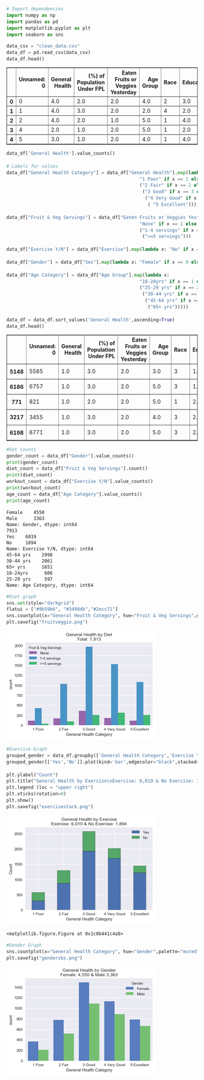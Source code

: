 

```python
# Import dependencies
import numpy as np
import pandas as pd
import matplotlib.pyplot as plt
import seaborn as sns
```


```python
data_csv = "clean_data.csv"
data_df = pd.read_csv(data_csv)
data_df.head()
```




<div>
<style scoped>
    .dataframe tbody tr th:only-of-type {
        vertical-align: middle;
    }

    .dataframe tbody tr th {
        vertical-align: top;
    }

    .dataframe thead th {
        text-align: right;
    }
</style>
<table border="1" class="dataframe">
  <thead>
    <tr style="text-align: right;">
      <th></th>
      <th>Unnamed: 0</th>
      <th>General Health</th>
      <th>(%) of Population Under FPL</th>
      <th>Eaten Fruits or Veggies Yesterday</th>
      <th>Age Group</th>
      <th>Race</th>
      <th>Education</th>
      <th>Insured</th>
      <th>Exercise</th>
      <th>Sex</th>
      <th>Drinker</th>
      <th>Smoker</th>
    </tr>
  </thead>
  <tbody>
    <tr>
      <th>0</th>
      <td>0</td>
      <td>4.0</td>
      <td>2.0</td>
      <td>2.0</td>
      <td>4.0</td>
      <td>2</td>
      <td>3.0</td>
      <td>1.0</td>
      <td>1.0</td>
      <td>0</td>
      <td>0.0</td>
      <td>0.0</td>
    </tr>
    <tr>
      <th>1</th>
      <td>1</td>
      <td>4.0</td>
      <td>3.0</td>
      <td>2.0</td>
      <td>2.0</td>
      <td>4</td>
      <td>2.0</td>
      <td>1.0</td>
      <td>1.0</td>
      <td>0</td>
      <td>0.0</td>
      <td>0.0</td>
    </tr>
    <tr>
      <th>2</th>
      <td>2</td>
      <td>4.0</td>
      <td>2.0</td>
      <td>1.0</td>
      <td>5.0</td>
      <td>1</td>
      <td>4.0</td>
      <td>1.0</td>
      <td>1.0</td>
      <td>1</td>
      <td>1.0</td>
      <td>1.0</td>
    </tr>
    <tr>
      <th>3</th>
      <td>4</td>
      <td>2.0</td>
      <td>1.0</td>
      <td>2.0</td>
      <td>5.0</td>
      <td>1</td>
      <td>2.0</td>
      <td>1.0</td>
      <td>1.0</td>
      <td>0</td>
      <td>0.0</td>
      <td>0.0</td>
    </tr>
    <tr>
      <th>4</th>
      <td>5</td>
      <td>3.0</td>
      <td>1.0</td>
      <td>2.0</td>
      <td>4.0</td>
      <td>1</td>
      <td>4.0</td>
      <td>1.0</td>
      <td>1.0</td>
      <td>0</td>
      <td>1.0</td>
      <td>1.0</td>
    </tr>
  </tbody>
</table>
</div>




```python
data_df['General Health'].value_counts()

# Labels for values
data_df["General Health Category"] = data_df["General Health"].map(lambda x: 
                                                 "1 Poor" if x == 1 else 
                                                 ("2 Fair" if x == 2 else
                                                  ("3 Good" if x == 3 else
                                                   ("4 Very Good" if x == 4 else
                                                    ( "5 Excellent")))))

data_df["Fruit & Veg Servings"] = data_df["Eaten Fruits or Veggies Yesterday"].map(lambda x: 
                                                 "None" if x == 1 else 
                                                 ("1-4 servings" if x == 2 else
                                                  (">=5 servings")))

data_df["Exercise Y/N"] = data_df["Exercise"].map(lambda x: "No" if x == 0 else "Yes")

data_df["Gender"] = data_df["Sex"].map(lambda x: "Female" if x == 0 else "Male")

data_df["Age Category"] = data_df["Age Group"].map(lambda x: 
                                                 "18-24yrs" if x == 1 else 
                                                 ("25-29 yrs" if x == 2 else
                                                  ("30-44 yrs" if x == 3 else
                                                   ("45-64 yrs" if x == 4 else
                                                    ("65+ yrs")))))

data_df = data_df.sort_values('General Health',ascending=True)
data_df.head()
```




<div>
<style scoped>
    .dataframe tbody tr th:only-of-type {
        vertical-align: middle;
    }

    .dataframe tbody tr th {
        vertical-align: top;
    }

    .dataframe thead th {
        text-align: right;
    }
</style>
<table border="1" class="dataframe">
  <thead>
    <tr style="text-align: right;">
      <th></th>
      <th>Unnamed: 0</th>
      <th>General Health</th>
      <th>(%) of Population Under FPL</th>
      <th>Eaten Fruits or Veggies Yesterday</th>
      <th>Age Group</th>
      <th>Race</th>
      <th>Education</th>
      <th>Insured</th>
      <th>Exercise</th>
      <th>Sex</th>
      <th>Drinker</th>
      <th>Smoker</th>
      <th>General Health Category</th>
      <th>Fruit &amp; Veg Servings</th>
      <th>Exercise Y/N</th>
      <th>Gender</th>
      <th>Age Category</th>
    </tr>
  </thead>
  <tbody>
    <tr>
      <th>5148</th>
      <td>5585</td>
      <td>1.0</td>
      <td>3.0</td>
      <td>2.0</td>
      <td>3.0</td>
      <td>3</td>
      <td>1.0</td>
      <td>1.0</td>
      <td>1.0</td>
      <td>0</td>
      <td>1.0</td>
      <td>1.0</td>
      <td>1 Poor</td>
      <td>1-4 servings</td>
      <td>Yes</td>
      <td>Female</td>
      <td>30-44 yrs</td>
    </tr>
    <tr>
      <th>6186</th>
      <td>6757</td>
      <td>1.0</td>
      <td>3.0</td>
      <td>2.0</td>
      <td>5.0</td>
      <td>3</td>
      <td>1.0</td>
      <td>1.0</td>
      <td>1.0</td>
      <td>0</td>
      <td>0.0</td>
      <td>0.0</td>
      <td>1 Poor</td>
      <td>1-4 servings</td>
      <td>Yes</td>
      <td>Female</td>
      <td>65+ yrs</td>
    </tr>
    <tr>
      <th>771</th>
      <td>821</td>
      <td>1.0</td>
      <td>2.0</td>
      <td>2.0</td>
      <td>5.0</td>
      <td>1</td>
      <td>2.0</td>
      <td>1.0</td>
      <td>0.0</td>
      <td>1</td>
      <td>1.0</td>
      <td>1.0</td>
      <td>1 Poor</td>
      <td>1-4 servings</td>
      <td>No</td>
      <td>Male</td>
      <td>65+ yrs</td>
    </tr>
    <tr>
      <th>3217</th>
      <td>3455</td>
      <td>1.0</td>
      <td>3.0</td>
      <td>2.0</td>
      <td>4.0</td>
      <td>3</td>
      <td>2.0</td>
      <td>1.0</td>
      <td>0.0</td>
      <td>0</td>
      <td>0.0</td>
      <td>0.0</td>
      <td>1 Poor</td>
      <td>1-4 servings</td>
      <td>No</td>
      <td>Female</td>
      <td>45-64 yrs</td>
    </tr>
    <tr>
      <th>6198</th>
      <td>6771</td>
      <td>1.0</td>
      <td>3.0</td>
      <td>2.0</td>
      <td>5.0</td>
      <td>3</td>
      <td>2.0</td>
      <td>1.0</td>
      <td>0.0</td>
      <td>1</td>
      <td>0.0</td>
      <td>0.0</td>
      <td>1 Poor</td>
      <td>1-4 servings</td>
      <td>No</td>
      <td>Male</td>
      <td>65+ yrs</td>
    </tr>
  </tbody>
</table>
</div>




```python
#Get counts
gender_count = data_df["Gender"].value_counts()
print(gender_count)
diet_count = data_df["Fruit & Veg Servings"].count()
print(diet_count)
workout_count = data_df["Exercise Y/N"].value_counts()
print(workout_count)
age_count = data_df["Age Category"].value_counts()
print(age_count)
```

    Female    4550
    Male      3363
    Name: Gender, dtype: int64
    7913
    Yes    6019
    No     1894
    Name: Exercise Y/N, dtype: int64
    45-64 yrs    2998
    30-44 yrs    2061
    65+ yrs      1651
    18-24yrs      606
    25-29 yrs     597
    Name: Age Category, dtype: int64
    


```python
#Diet graph
sns.set(style="darkgrid")
flatui = ["#9b59b6", "#3498db","#2ecc71"]
sns.countplot(x="General Health Category", hue="Fruit & Veg Servings",data=data_df,palette=flatui,hue_order=["None","1-4 servings",">=5 servings"]).set_title("General Health by Diet\nTotal: 7,913")
plt.savefig("fruitveggie.png")
```


![png](output_4_0.png)



```python
#Exercise Graph
grouped_gender = data_df.groupby(['General Health Category','Exercise Y/N'])['General Health Category'].count().unstack('Exercise Y/N')
grouped_gender[['Yes','No']].plot(kind='bar',edgecolor="black",stacked=True)

plt.ylabel("Count")
plt.title("General Health by Exercise\nExercise: 6,019 & No Exercise: 1,894")
plt.legend (loc = "upper right")
plt.xticks(rotation=0)
plt.show()
plt.savefig("exercisestack.png")
```


![png](output_5_0.png)



    <matplotlib.figure.Figure at 0x1c0b441c4a8>



```python
#Gender Graph
sns.countplot(x="General Health Category", hue="Gender",palette="muted", data=data_df).set_title("General Health by Gender\nFemale: 4,550 & Male 3,363")
plt.savefig("gendersbs.png")
```


![png](output_6_0.png)

